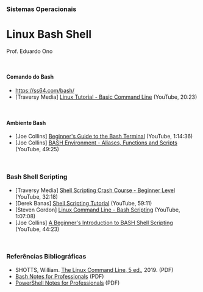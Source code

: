 ### Sistemas Operacionais

# Linux Bash Shell

Prof. Eduardo Ono

<br>

#### Comando do Bash

  * https://ss64.com/bash/
  * [Traversy Media] [Linux Tutorial - Basic Command Line](https://www.youtube.com/watch?v=cBokz0LTizk) (YouTube, 20:23)

<br>

#### Ambiente Bash

  * [Joe Collins] [Beginner's Guide to the Bash Terminal](https://www.youtube.com/watch?v=oxuRxtrO2Ag) (YouTube, 1:14:36)
  * [Joe Collins] [BASH Environment - Aliases, Functions and Scripts](https://www.youtube.com/watch?v=dDyoNC33TY8) (YouTube, 49:25)

<br>

### Bash Shell Scripting

  * [Traversy Media] [Shell Scripting Crash Course - Beginner Level](https://www.youtube.com/watch?v=v-F3YLd6oMw) (YouTube, 32:18)
  * [Derek Banas] [Shell Scripting Tutorial](https://www.youtube.com/watch?v=hwrnmQumtPw) (YouTube, 59:11)
  * [Steven Gordon] [Linux Command Line - Bash Scripting](https://www.youtube.com/watch?v=Aloc9UdhsC4) (YouTube, 1:07:08)
  * [Joe Collins] [A Beginner's Introduction to BASH Shell Scripting](https://www.youtube.com/watch?v=_n5ZegzieSQ) (YouTube, 44:23)

<br>

### Referências Bibliográficas

  * SHOTTS, William. [The Linux Command Line, 5 ed.](http://linuxcommand.org/tlcl.php), 2019. (PDF)
  * [Bash Notes for Professionals](https://goalkicker.com/BashBook/) (PDF)
  * [PowerShell Notes for Professionals](https://goalkicker.com/PowerShellBook/) (PDF)

<br>
